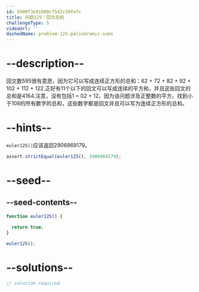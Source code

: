 ```yaml
---
id: 5900f3e91000cf542c50fefc
title: 问题125：回文总和
challengeType: 5
videoUrl: ''
dashedName: problem-125-palindromic-sums
---
```


# --description--

回文数595很有意思，因为它可以写成连续正方形的总和：62 + 72 + 82 + 92 + 102 + 112 + 122.正好有11个以下的回文可以写成连续的平方和，并且这些回文的总和是4164.注意，没有包括1 = 02 + 12，因为该问题涉及正整数的平方。找到小于108的所有数字的总和，这些数字都是回文并且可以写为连续正方形的总和。

# --hints--

`euler125()`应该返回2906969179。

```js
assert.strictEqual(euler125(), 2906969179);
```

# --seed--

## --seed-contents--

```js
function euler125() {

  return true;
}

euler125();
```

# --solutions--

```js
// solution required
```
